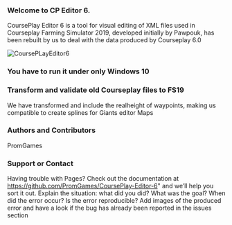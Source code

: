 ### Welcome to CP Editor 6.

CoursePlay Editor 6 is a tool for visual editing of XML files used in Courseplay Farming Simulator 2019, developed initially by Pawpouk, has been rebuilt by us to deal with the data produced by Courseplay 6.0

![CoursePLayEditor6](https://github.com/CourseplayPathEditor/CoursePlay-Editor-6/blob/gh-pages/images/Screen%20detail.jpg)

### You have to run it under only Windows 10


### Transform and validate old Courseplay files to FS19
We have transformed and include the realheight of waypoints, making us compatible to create splines for Giants editor Maps

### Authors and Contributors
PromGames

### Support or Contact
Having trouble with Pages? Check out the documentation at https://github.com/PromGames/CoursePlay-Editor-6"  and we’ll help you sort it out.
Explain the situation: what did you did? What was the goal? When did the error occur? Is the error reproducible? 
Add images of the produced error and have a look if the bug has already been reported in the issues section
